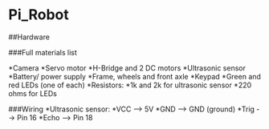 # Pi_Robot

##Hardware 

###Full materials list 

*Camera 
*Servo motor 
*H-Bridge and 2 DC motors 
*Ultrasonic sensor 
*Battery/ power supply 
*Frame, wheels and front axle 
*Keypad 
*Green and red LEDs (one of each) 
*Resistors: 
  *1k and 2k for ultrasonic sensor 
  *220 ohms for LEDs

###Wiring
*Ultrasonic sensor:
  *VCC --> 5V 
  *GND --> GND (ground) 
  *Trig --> Pin 16 
  *Echo --> Pin 18 
